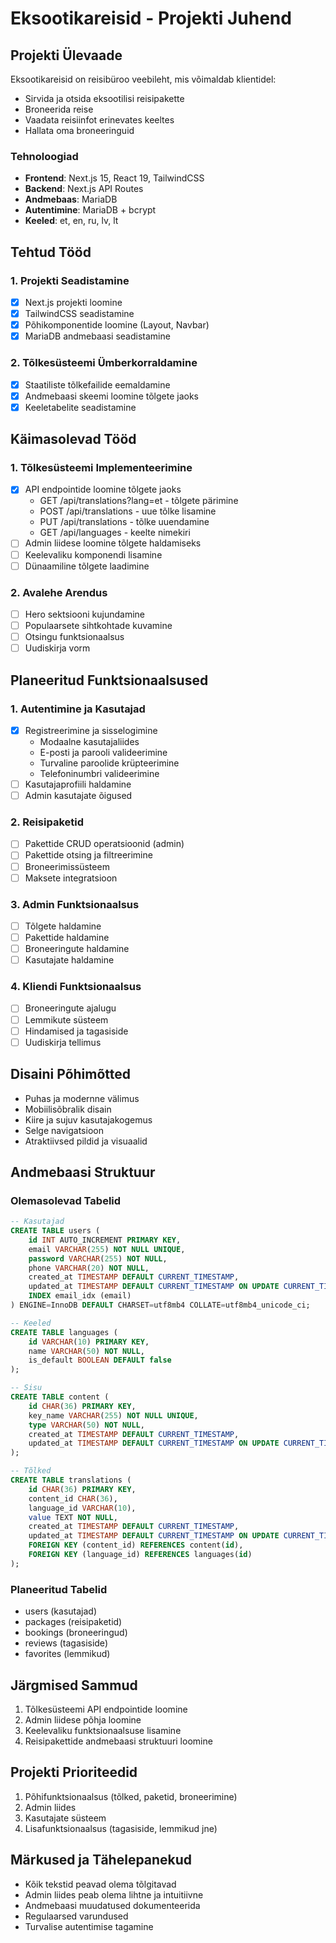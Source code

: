 # Eksootikareisid - Projekti Juhend

## Projekti Ülevaade
Eksootikareisid on reisibüroo veebileht, mis võimaldab klientidel:
- Sirvida ja otsida eksootilisi reisipakette
- Broneerida reise
- Vaadata reisiinfot erinevates keeltes
- Hallata oma broneeringuid

### Tehnoloogiad
- **Frontend**: Next.js 15, React 19, TailwindCSS
- **Backend**: Next.js API Routes
- **Andmebaas**: MariaDB
- **Autentimine**: MariaDB + bcrypt
- **Keeled**: et, en, ru, lv, lt

## Tehtud Tööd

### 1. Projekti Seadistamine
- [x] Next.js projekti loomine
- [x] TailwindCSS seadistamine
- [x] Põhikomponentide loomine (Layout, Navbar)
- [x] MariaDB andmebaasi seadistamine

### 2. Tõlkesüsteemi Ümberkorraldamine
- [x] Staatiliste tõlkefailide eemaldamine
- [x] Andmebaasi skeemi loomine tõlgete jaoks
- [x] Keeletabelite seadistamine

## Käimasolevad Tööd

### 1. Tõlkesüsteemi Implementeerimine
- [x] API endpointide loomine tõlgete jaoks
  - GET /api/translations?lang=et - tõlgete pärimine
  - POST /api/translations - uue tõlke lisamine
  - PUT /api/translations - tõlke uuendamine
  - GET /api/languages - keelte nimekiri
- [ ] Admin liidese loomine tõlgete haldamiseks
- [ ] Keelevaliku komponendi lisamine
- [ ] Dünaamiline tõlgete laadimine

### 2. Avalehe Arendus
- [ ] Hero sektsiooni kujundamine
- [ ] Populaarsete sihtkohtade kuvamine
- [ ] Otsingu funktsionaalsus
- [ ] Uudiskirja vorm

## Planeeritud Funktsionaalsused

### 1. Autentimine ja Kasutajad
- [x] Registreerimine ja sisselogimine
  - Modaalne kasutajaliides
  - E-posti ja parooli valideerimine
  - Turvaline paroolide krüpteerimine
  - Telefoninumbri valideerimine
- [ ] Kasutajaprofiili haldamine
- [ ] Admin kasutajate õigused

### 2. Reisipaketid
- [ ] Pakettide CRUD operatsioonid (admin)
- [ ] Pakettide otsing ja filtreerimine
- [ ] Broneerimissüsteem
- [ ] Maksete integratsioon

### 3. Admin Funktsionaalsus
- [ ] Tõlgete haldamine
- [ ] Pakettide haldamine
- [ ] Broneeringute haldamine
- [ ] Kasutajate haldamine

### 4. Kliendi Funktsionaalsus
- [ ] Broneeringute ajalugu
- [ ] Lemmikute süsteem
- [ ] Hindamised ja tagasiside
- [ ] Uudiskirja tellimus

## Disaini Põhimõtted
- Puhas ja modernne välimus
- Mobiilisõbralik disain
- Kiire ja sujuv kasutajakogemus
- Selge navigatsioon
- Atraktiivsed pildid ja visuaalid

## Andmebaasi Struktuur

### Olemasolevad Tabelid

```sql
-- Kasutajad
CREATE TABLE users (
    id INT AUTO_INCREMENT PRIMARY KEY,
    email VARCHAR(255) NOT NULL UNIQUE,
    password VARCHAR(255) NOT NULL,
    phone VARCHAR(20) NOT NULL,
    created_at TIMESTAMP DEFAULT CURRENT_TIMESTAMP,
    updated_at TIMESTAMP DEFAULT CURRENT_TIMESTAMP ON UPDATE CURRENT_TIMESTAMP,
    INDEX email_idx (email)
) ENGINE=InnoDB DEFAULT CHARSET=utf8mb4 COLLATE=utf8mb4_unicode_ci;
```
```sql
-- Keeled
CREATE TABLE languages (
    id VARCHAR(10) PRIMARY KEY,
    name VARCHAR(50) NOT NULL,
    is_default BOOLEAN DEFAULT false
);

-- Sisu
CREATE TABLE content (
    id CHAR(36) PRIMARY KEY,
    key_name VARCHAR(255) NOT NULL UNIQUE,
    type VARCHAR(50) NOT NULL,
    created_at TIMESTAMP DEFAULT CURRENT_TIMESTAMP,
    updated_at TIMESTAMP DEFAULT CURRENT_TIMESTAMP ON UPDATE CURRENT_TIMESTAMP
);

-- Tõlked
CREATE TABLE translations (
    id CHAR(36) PRIMARY KEY,
    content_id CHAR(36),
    language_id VARCHAR(10),
    value TEXT NOT NULL,
    created_at TIMESTAMP DEFAULT CURRENT_TIMESTAMP,
    updated_at TIMESTAMP DEFAULT CURRENT_TIMESTAMP ON UPDATE CURRENT_TIMESTAMP,
    FOREIGN KEY (content_id) REFERENCES content(id),
    FOREIGN KEY (language_id) REFERENCES languages(id)
);
```

### Planeeritud Tabelid
- users (kasutajad)
- packages (reisipaketid)
- bookings (broneeringud)
- reviews (tagasiside)
- favorites (lemmikud)

## Järgmised Sammud
1. Tõlkesüsteemi API endpointide loomine
2. Admin liidese põhja loomine
3. Keelevaliku funktsionaalsuse lisamine
4. Reisipakettide andmebaasi struktuuri loomine

## Projekti Prioriteedid
1. Põhifunktsionaalsus (tõlked, paketid, broneerimine)
2. Admin liides
3. Kasutajate süsteem
4. Lisafunktsionaalsus (tagasiside, lemmikud jne)

## Märkused ja Tähelepanekud
- Kõik tekstid peavad olema tõlgitavad
- Admin liides peab olema lihtne ja intuitiivne
- Andmebaasi muudatused dokumenteerida
- Regulaarsed varundused
- Turvalise autentimise tagamine
